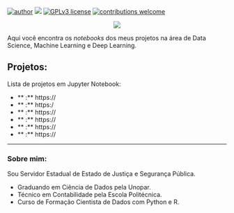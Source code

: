 [![author](https://img.shields.io/badge/author-brunoopetri-red.svg)](https://www.linkedin.com/in/brunoopetri) [![](https://img.shields.io/badge/python-3.10+-blue.svg)](https://www.python.org/downloads/release/python-3102/) [![GPLv3 license](https://img.shields.io/badge/License-GPLv3-blue.svg)](http://perso.crans.org/besson/LICENSE.html) [![contributions welcome](https://img.shields.io/badge/contributions-welcome-brightgreen.svg?style=flat)](https://github.com/brunoopetri)

<p align="center">
  <img src="/img/github_cover.png" >
</p>

Aqui você encontra os *notebooks* dos meus projetos na área de Data Science, Machine Learning e Deep Learning.

## Projetos:
Lista de projetos em Jupyter Notebook:

* ** :** https://
* ** :** https:/
* ** :** https://
* ** :** https://
* ** :** https://
* ** :** https://

---

### Sobre mim:

Sou Servidor Estadual de Estado de Justiça e Segurança Pública.

* Graduando em Ciência de Dados pela Unopar.
* Técnico em Contabilidade pela Escola Politécnica.
* Curso de Formação Cientista de Dados com Python e R.


